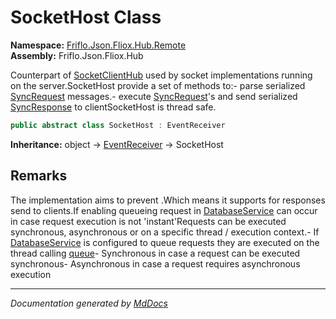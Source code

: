 ﻿<!--  
  <auto-generated>   
    The contents of this file were generated by a tool.  
    Changes to this file may be list if the file is regenerated  
  </auto-generated>   
-->

# SocketHost Class

**Namespace:** [Friflo.Json.Fliox.Hub.Remote](../index.md)  
**Assembly:** Friflo.Json.Fliox.Hub

Counterpart of [SocketClientHub](../SocketClientHub/index.md) used by socket implementations running on the server.SocketHost provide a set of methods to:\- parse serialized [SyncRequest](../../Protocol/SyncRequest/index.md) messages.\- execute [SyncRequest](../../Protocol/SyncRequest/index.md)'s and send serialized [SyncResponse](../../Protocol/SyncResponse/index.md) to clientSocketHost is thread safe.

```csharp
public abstract class SocketHost : EventReceiver
```

**Inheritance:** object → [EventReceiver](../../Host/Event/EventReceiver/index.md) → SocketHost

## Remarks

The implementation aims to prevent .Which means it supports  for responses send to clients.If enabling queueing request in [DatabaseService](../../Host/DatabaseService/index.md) can occur in case request execution is not 'instant'Requests can be executed synchronous, asynchronous or on a specific thread \/ execution context.\- If [DatabaseService](../../Host/DatabaseService/index.md) is configured to queue requests they are executed   on the thread calling [queue](../../Host/DatabaseService/fields/queue.md)\- Synchronous in case a request can be executed synchronous\- Asynchronous in case a request requires asynchronous execution

___

*Documentation generated by [MdDocs](https://github.com/ap0llo/mddocs)*
